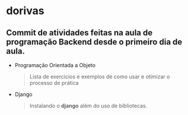 # dorivas
## Commit de atividades feitas na aula de programação Backend desde o primeiro dia de aula.
 - Programação Orientada a Objeto
   > Lista de exercicios e exemplos de como usar e otimizar o processo de prática
 - Django
   > Instalando o **django** além do uso de bibliotecas.
